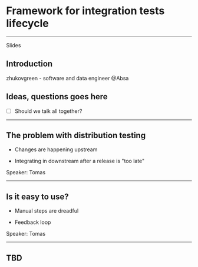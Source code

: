 # Framework for integration tests lifecycle

---

Slides 


## Introduction

zhukovgreen - software and data engineer @Absa

## Ideas, questions goes here

- [ ] Should we talk all together?

---

## The problem with distribution testing

* Changes are happening upstream

* Integrating in downstream after a release is "too late"

Speaker: Tomas

---

## Is it easy to use?

* Manual steps are dreadful

* Feedback loop

Speaker: Tomas

---

## TBD

